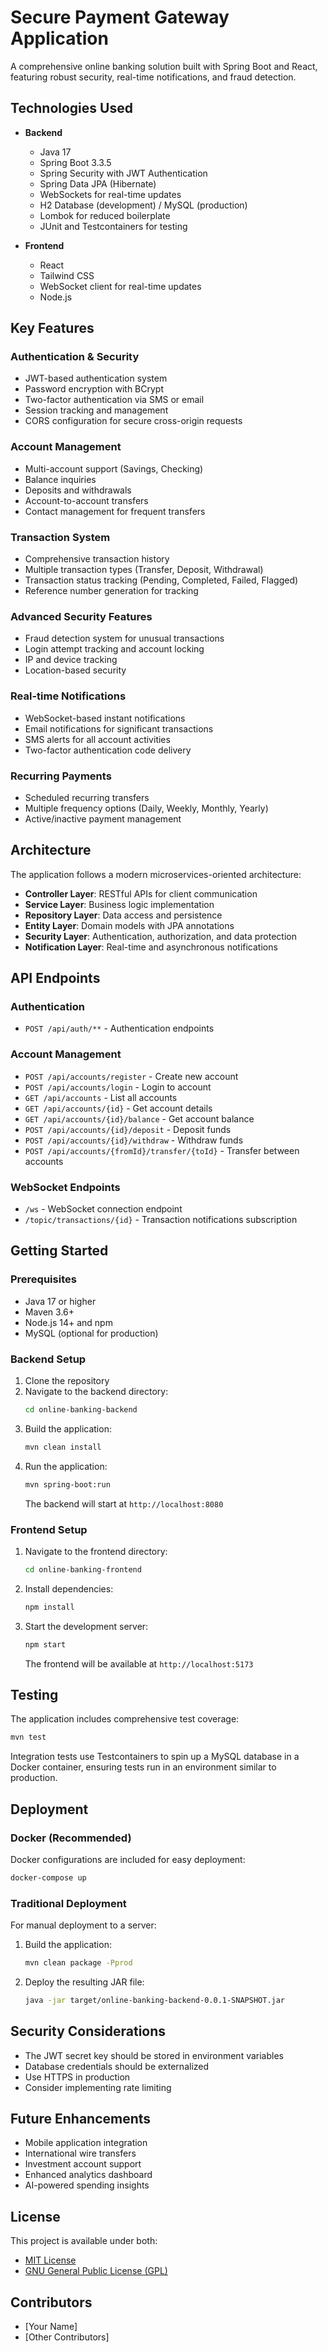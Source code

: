 # Secure Payment Gateway Application

A comprehensive online banking solution built with Spring Boot and React, featuring robust security, real-time notifications, and fraud detection.

## Technologies Used
- **Backend**
  - Java 17
  - Spring Boot 3.3.5
  - Spring Security with JWT Authentication
  - Spring Data JPA (Hibernate)
  - WebSockets for real-time updates
  - H2 Database (development) / MySQL (production)
  - Lombok for reduced boilerplate
  - JUnit and Testcontainers for testing

- **Frontend**
  - React
  - Tailwind CSS
  - WebSocket client for real-time updates
  - Node.js

## Key Features

### Authentication & Security
- JWT-based authentication system
- Password encryption with BCrypt
- Two-factor authentication via SMS or email
- Session tracking and management
- CORS configuration for secure cross-origin requests

### Account Management
- Multi-account support (Savings, Checking)
- Balance inquiries
- Deposits and withdrawals
- Account-to-account transfers
- Contact management for frequent transfers

### Transaction System
- Comprehensive transaction history
- Multiple transaction types (Transfer, Deposit, Withdrawal)
- Transaction status tracking (Pending, Completed, Failed, Flagged)
- Reference number generation for tracking

### Advanced Security Features
- Fraud detection system for unusual transactions
- Login attempt tracking and account locking
- IP and device tracking
- Location-based security

### Real-time Notifications
- WebSocket-based instant notifications
- Email notifications for significant transactions
- SMS alerts for all account activities
- Two-factor authentication code delivery

### Recurring Payments
- Scheduled recurring transfers
- Multiple frequency options (Daily, Weekly, Monthly, Yearly)
- Active/inactive payment management

## Architecture

The application follows a modern microservices-oriented architecture:

- **Controller Layer**: RESTful APIs for client communication
- **Service Layer**: Business logic implementation
- **Repository Layer**: Data access and persistence
- **Entity Layer**: Domain models with JPA annotations
- **Security Layer**: Authentication, authorization, and data protection
- **Notification Layer**: Real-time and asynchronous notifications

## API Endpoints

### Authentication
- `POST /api/auth/**` - Authentication endpoints

### Account Management
- `POST /api/accounts/register` - Create new account
- `POST /api/accounts/login` - Login to account
- `GET /api/accounts` - List all accounts
- `GET /api/accounts/{id}` - Get account details
- `GET /api/accounts/{id}/balance` - Get account balance
- `POST /api/accounts/{id}/deposit` - Deposit funds
- `POST /api/accounts/{id}/withdraw` - Withdraw funds
- `POST /api/accounts/{fromId}/transfer/{toId}` - Transfer between accounts

### WebSocket Endpoints
- `/ws` - WebSocket connection endpoint
- `/topic/transactions/{id}` - Transaction notifications subscription

## Getting Started

### Prerequisites
- Java 17 or higher
- Maven 3.6+
- Node.js 14+ and npm
- MySQL (optional for production)

### Backend Setup
1. Clone the repository
2. Navigate to the backend directory:
   ```bash
   cd online-banking-backend
   ```
3. Build the application:
   ```bash
   mvn clean install
   ```
4. Run the application:
   ```bash
   mvn spring-boot:run
   ```
   The backend will start at `http://localhost:8080`

### Frontend Setup
1. Navigate to the frontend directory:
   ```bash
   cd online-banking-frontend
   ```
2. Install dependencies:
   ```bash
   npm install
   ```
3. Start the development server:
   ```bash
   npm start
   ```
   The frontend will be available at `http://localhost:5173`

## Testing
The application includes comprehensive test coverage:

```bash
mvn test
```

Integration tests use Testcontainers to spin up a MySQL database in a Docker container, ensuring tests run in an environment similar to production.

## Deployment

### Docker (Recommended)
Docker configurations are included for easy deployment:

```bash
docker-compose up
```

### Traditional Deployment
For manual deployment to a server:

1. Build the application:
   ```bash
   mvn clean package -Pprod
   ```
2. Deploy the resulting JAR file:
   ```bash
   java -jar target/online-banking-backend-0.0.1-SNAPSHOT.jar
   ```

## Security Considerations
- The JWT secret key should be stored in environment variables
- Database credentials should be externalized
- Use HTTPS in production
- Consider implementing rate limiting

## Future Enhancements
- Mobile application integration
- International wire transfers
- Investment account support
- Enhanced analytics dashboard
- AI-powered spending insights

## License
This project is available under both:
- [MIT License](https://opensource.org/licenses/MIT)
- [GNU General Public License (GPL)](https://www.gnu.org/licenses/gpl-3.0.html)

## Contributors
- [Your Name]
- [Other Contributors]
